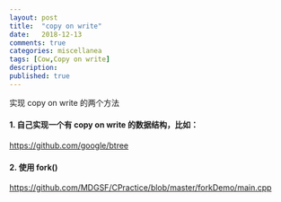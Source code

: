 ```yaml
---
layout: post
title:  "copy on write"
date:   2018-12-13
comments: true
categories: miscellanea
tags: [Cow,Copy on write]
description:
published: true
---
```


实现 copy on write 的两个方法

#### 1. 自己实现一个有 copy on write 的数据结构，比如：

https://github.com/google/btree

#### 2. 使用 fork()

https://github.com/MDGSF/CPractice/blob/master/forkDemo/main.cpp
